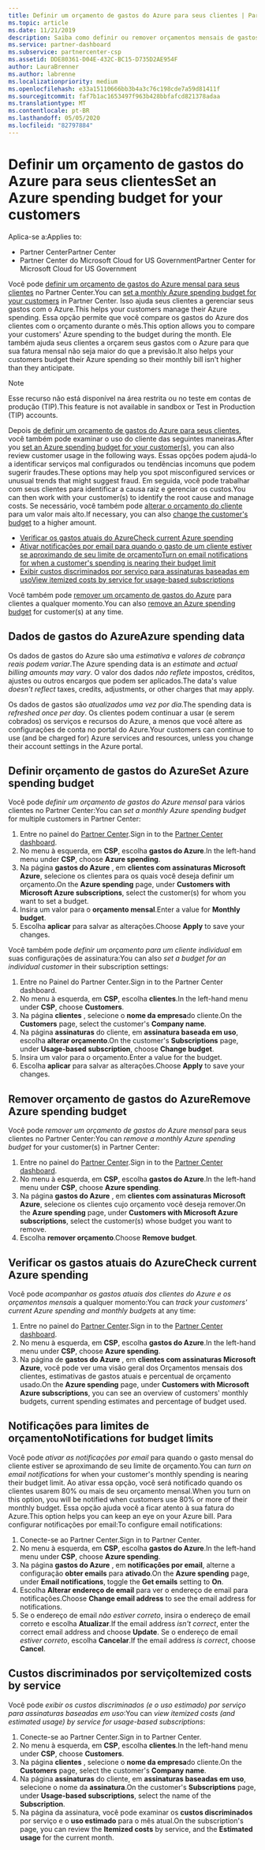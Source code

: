 ```yaml
---
title: Definir um orçamento de gastos do Azure para seus clientes | Partner Center
ms.topic: article
ms.date: 11/21/2019
description: Saiba como definir ou remover orçamentos mensais de gastos do Azure para seus clientes e também para exibir dados de gastos do Azure e definir notificações relacionadas ao orçamento.
ms.service: partner-dashboard
ms.subservice: partnercenter-csp
ms.assetid: DDE80361-D04E-432C-BC15-D735D2AE954F
author: LauraBrenner
ms.author: labrenne
ms.localizationpriority: medium
ms.openlocfilehash: e33a15110666bb3b4a3c76c198cde7a59d81411f
ms.sourcegitcommit: faf7b1ac1653497f963b428bbfafcd821378adaa
ms.translationtype: MT
ms.contentlocale: pt-BR
ms.lasthandoff: 05/05/2020
ms.locfileid: "82797884"
---
```

# <a name="set-an-azure-spending-budget-for-your-customers"></a><span data-ttu-id="18c1e-103">Definir um orçamento de gastos do Azure para seus clientes</span><span class="sxs-lookup"><span data-stu-id="18c1e-103">Set an Azure spending budget for your customers</span></span>

<span data-ttu-id="18c1e-104">Aplica-se a:</span><span class="sxs-lookup"><span data-stu-id="18c1e-104">Applies to:</span></span>

- <span data-ttu-id="18c1e-105">Partner Center</span><span class="sxs-lookup"><span data-stu-id="18c1e-105">Partner Center</span></span>
- <span data-ttu-id="18c1e-106">Partner Center do Microsoft Cloud for US Government</span><span class="sxs-lookup"><span data-stu-id="18c1e-106">Partner Center for Microsoft Cloud for US Government</span></span>

<span data-ttu-id="18c1e-107">Você pode [definir um orçamento de gastos do Azure mensal para seus clientes](#set-azure-spending-budget) no Partner Center.</span><span class="sxs-lookup"><span data-stu-id="18c1e-107">You can [set a monthly Azure spending budget for your customers](#set-azure-spending-budget) in Partner Center.</span></span> <span data-ttu-id="18c1e-108">Isso ajuda seus clientes a gerenciar seus gastos com o Azure.</span><span class="sxs-lookup"><span data-stu-id="18c1e-108">This helps your customers manage their Azure spending.</span></span> <span data-ttu-id="18c1e-109">Essa opção permite que você compare os gastos do Azure dos clientes com o orçamento durante o mês.</span><span class="sxs-lookup"><span data-stu-id="18c1e-109">This option allows you to compare your customers' Azure spending to the budget during the month.</span></span> <span data-ttu-id="18c1e-110">Ele também ajuda seus clientes a orçarem seus gastos com o Azure para que sua fatura mensal não seja maior do que a previsão.</span><span class="sxs-lookup"><span data-stu-id="18c1e-110">It also helps your customers budget their Azure spending so their monthly bill isn't higher than they anticipate.</span></span>


> [!NOTE]  
> <span data-ttu-id="18c1e-111">Esse recurso não está disponível na área restrita ou no teste em contas de produção (TIP).</span><span class="sxs-lookup"><span data-stu-id="18c1e-111">This feature is not available in sandbox or Test in Production (TIP) accounts.</span></span>

<span data-ttu-id="18c1e-112">Depois [de definir um orçamento de gastos do Azure para seus clientes](#set-azure-spending-budget), você também pode examinar o uso do cliente das seguintes maneiras.</span><span class="sxs-lookup"><span data-stu-id="18c1e-112">After you [set an Azure spending budget for your customer(s)](#set-azure-spending-budget), you can also review customer usage in the following ways.</span></span> <span data-ttu-id="18c1e-113">Essas opções podem ajudá-lo a identificar serviços mal configurados ou tendências incomuns que podem sugerir fraudes.</span><span class="sxs-lookup"><span data-stu-id="18c1e-113">These options may help you spot misconfigured services or unusual trends that might suggest fraud.</span></span> <span data-ttu-id="18c1e-114">Em seguida, você pode trabalhar com seus clientes para identificar a causa raiz e gerenciar os custos.</span><span class="sxs-lookup"><span data-stu-id="18c1e-114">You can then work with your customer(s) to identify the root cause and manage costs.</span></span> <span data-ttu-id="18c1e-115">Se necessário, você também pode [alterar o orçamento do cliente](#set-azure-spending-budget) para um valor mais alto.</span><span class="sxs-lookup"><span data-stu-id="18c1e-115">If necessary, you can also [change the customer's budget](#set-azure-spending-budget) to a higher amount.</span></span>

- [<span data-ttu-id="18c1e-116">Verificar os gastos atuais do Azure</span><span class="sxs-lookup"><span data-stu-id="18c1e-116">Check current Azure spending</span></span>](#check-current-azure-spending)
- [<span data-ttu-id="18c1e-117">Ativar notificações por email para quando o gasto de um cliente estiver se aproximando de seu limite de orçamento</span><span class="sxs-lookup"><span data-stu-id="18c1e-117">Turn on email notifications for when a customer's spending is nearing their budget limit</span></span>](#notifications-for-budget-limits)
- [<span data-ttu-id="18c1e-118">Exibir custos discriminados por serviço para assinaturas baseadas em uso</span><span class="sxs-lookup"><span data-stu-id="18c1e-118">View itemized costs by service for usage-based subscriptions</span></span>](#itemized-costs-by-service)

<span data-ttu-id="18c1e-119">Você também pode [remover um orçamento de gastos do Azure](#remove-azure-spending-budget) para clientes a qualquer momento.</span><span class="sxs-lookup"><span data-stu-id="18c1e-119">You can also [remove an Azure spending budget](#remove-azure-spending-budget) for customer(s) at any time.</span></span>

## <a name="azure-spending-data"></a><span data-ttu-id="18c1e-120">Dados de gastos do Azure</span><span class="sxs-lookup"><span data-stu-id="18c1e-120">Azure spending data</span></span>

<span data-ttu-id="18c1e-121">Os dados de gastos do Azure são uma *estimativa* e *valores de cobrança reais podem variar*.</span><span class="sxs-lookup"><span data-stu-id="18c1e-121">The Azure spending data is an *estimate* and *actual billing amounts may vary*.</span></span> <span data-ttu-id="18c1e-122">O valor dos dados *não reflete* impostos, créditos, ajustes ou outros encargos que podem ser aplicados.</span><span class="sxs-lookup"><span data-stu-id="18c1e-122">The data's value *doesn't reflect* taxes, credits, adjustments, or other charges that may apply.</span></span>

<span data-ttu-id="18c1e-123">Os dados de gastos são *atualizados uma vez por dia*.</span><span class="sxs-lookup"><span data-stu-id="18c1e-123">The spending data is *refreshed once per day*.</span></span> <span data-ttu-id="18c1e-124">Os clientes podem continuar a usar (e serem cobrados) os serviços e recursos do Azure, a menos que você altere as configurações de conta no portal do Azure.</span><span class="sxs-lookup"><span data-stu-id="18c1e-124">Your customers can continue to use (and be charged for) Azure services and resources, unless you change their account settings in the Azure portal.</span></span>

## <a name="set-azure-spending-budget"></a><span data-ttu-id="18c1e-125">Definir orçamento de gastos do Azure</span><span class="sxs-lookup"><span data-stu-id="18c1e-125">Set Azure spending budget</span></span>

<span data-ttu-id="18c1e-126">Você pode *definir um orçamento de gastos do Azure mensal* para vários clientes no Partner Center:</span><span class="sxs-lookup"><span data-stu-id="18c1e-126">You can *set a monthly Azure spending budget* for multiple customers in Partner Center:</span></span>

1. <span data-ttu-id="18c1e-127">Entre no painel do [Partner Center](https://partner.microsoft.com/dashboard/).</span><span class="sxs-lookup"><span data-stu-id="18c1e-127">Sign in to the [Partner Center dashboard](https://partner.microsoft.com/dashboard/).</span></span>
2. <span data-ttu-id="18c1e-128">No menu à esquerda, em **CSP**, escolha **gastos do Azure**.</span><span class="sxs-lookup"><span data-stu-id="18c1e-128">In the left-hand menu under **CSP**, choose **Azure spending**.</span></span>
3. <span data-ttu-id="18c1e-129">Na página **gastos do Azure** , em **clientes com assinaturas Microsoft Azure**, selecione os clientes para os quais você deseja definir um orçamento.</span><span class="sxs-lookup"><span data-stu-id="18c1e-129">On the **Azure spending** page, under **Customers with Microsoft Azure subscriptions**, select the customer(s) for whom you want to set a budget.</span></span>
4. <span data-ttu-id="18c1e-130">Insira um valor para o **orçamento mensal**.</span><span class="sxs-lookup"><span data-stu-id="18c1e-130">Enter a value for **Monthly budget**.</span></span>
5. <span data-ttu-id="18c1e-131">Escolha **aplicar** para salvar as alterações.</span><span class="sxs-lookup"><span data-stu-id="18c1e-131">Choose **Apply** to save your changes.</span></span>

<span data-ttu-id="18c1e-132">Você também pode *definir um orçamento para um cliente individual* em suas configurações de assinatura:</span><span class="sxs-lookup"><span data-stu-id="18c1e-132">You can also *set a budget for an individual customer* in their subscription settings:</span></span>

1. <span data-ttu-id="18c1e-133">Entre no Painel do Partner Center.</span><span class="sxs-lookup"><span data-stu-id="18c1e-133">Sign in to the Partner Center dashboard.</span></span>
2. <span data-ttu-id="18c1e-134">No menu à esquerda, em **CSP**, escolha **clientes**.</span><span class="sxs-lookup"><span data-stu-id="18c1e-134">In the left-hand menu under **CSP**, choose **Customers**.</span></span>
3. <span data-ttu-id="18c1e-135">Na página **clientes** , selecione o **nome da empresa**do cliente.</span><span class="sxs-lookup"><span data-stu-id="18c1e-135">On the **Customers** page, select the customer's **Company name**.</span></span>
4. <span data-ttu-id="18c1e-136">Na página **assinaturas** do cliente, em **assinatura baseada em uso**, escolha **alterar orçamento**.</span><span class="sxs-lookup"><span data-stu-id="18c1e-136">On the customer's **Subscriptions** page, under **Usage-based subscription**, choose **Change budget**.</span></span>
5. <span data-ttu-id="18c1e-137">Insira um valor para o orçamento.</span><span class="sxs-lookup"><span data-stu-id="18c1e-137">Enter a value for the budget.</span></span>
6. <span data-ttu-id="18c1e-138">Escolha **aplicar** para salvar as alterações.</span><span class="sxs-lookup"><span data-stu-id="18c1e-138">Choose **Apply** to save your changes.</span></span>

## <a name="remove-azure-spending-budget"></a><span data-ttu-id="18c1e-139">Remover orçamento de gastos do Azure</span><span class="sxs-lookup"><span data-stu-id="18c1e-139">Remove Azure spending budget</span></span>

<span data-ttu-id="18c1e-140">Você pode *remover um orçamento de gastos do Azure mensal* para seus clientes no Partner Center:</span><span class="sxs-lookup"><span data-stu-id="18c1e-140">You can *remove a monthly Azure spending budget* for your customer(s) in Partner Center:</span></span>

1. <span data-ttu-id="18c1e-141">Entre no painel do [Partner Center](https://partner.microsoft.com/dashboard/).</span><span class="sxs-lookup"><span data-stu-id="18c1e-141">Sign in to the [Partner Center dashboard](https://partner.microsoft.com/dashboard/).</span></span>
2. <span data-ttu-id="18c1e-142">No menu à esquerda, em **CSP**, escolha **gastos do Azure**.</span><span class="sxs-lookup"><span data-stu-id="18c1e-142">In the left-hand menu under **CSP**, choose **Azure spending**.</span></span>
3. <span data-ttu-id="18c1e-143">Na página **gastos do Azure** , em **clientes com assinaturas Microsoft Azure**, selecione os clientes cujo orçamento você deseja remover.</span><span class="sxs-lookup"><span data-stu-id="18c1e-143">On the **Azure spending** page, under **Customers with Microsoft Azure subscriptions**, select the customer(s) whose budget you want to remove.</span></span>
4. <span data-ttu-id="18c1e-144">Escolha **remover orçamento**.</span><span class="sxs-lookup"><span data-stu-id="18c1e-144">Choose **Remove budget**.</span></span>

## <a name="check-current-azure-spending"></a><span data-ttu-id="18c1e-145">Verificar os gastos atuais do Azure</span><span class="sxs-lookup"><span data-stu-id="18c1e-145">Check current Azure spending</span></span>

<span data-ttu-id="18c1e-146">Você pode *acompanhar os gastos atuais dos clientes do Azure e os orçamentos mensais* a qualquer momento:</span><span class="sxs-lookup"><span data-stu-id="18c1e-146">You can *track your customers' current Azure spending and monthly budgets* at any time:</span></span>

1. <span data-ttu-id="18c1e-147">Entre no painel do [Partner Center](https://partner.microsoft.com/dashboard/).</span><span class="sxs-lookup"><span data-stu-id="18c1e-147">Sign in to the [Partner Center dashboard](https://partner.microsoft.com/dashboard/).</span></span>
2. <span data-ttu-id="18c1e-148">No menu à esquerda, em **CSP**, escolha **gastos do Azure**.</span><span class="sxs-lookup"><span data-stu-id="18c1e-148">In the left-hand menu under **CSP**, choose **Azure spending**.</span></span>
3. <span data-ttu-id="18c1e-149">Na página de **gastos do Azure** , em **clientes com assinaturas Microsoft Azure**, você pode ver uma visão geral dos Orçamentos mensais dos clientes, estimativas de gastos atuais e percentual de orçamento usado.</span><span class="sxs-lookup"><span data-stu-id="18c1e-149">On the **Azure spending** page, under **Customers with Microsoft Azure subscriptions**, you can see an overview of customers' monthly budgets, current spending estimates and percentage of budget used.</span></span>

## <a name="notifications-for-budget-limits"></a><span data-ttu-id="18c1e-150">Notificações para limites de orçamento</span><span class="sxs-lookup"><span data-stu-id="18c1e-150">Notifications for budget limits</span></span>

<span data-ttu-id="18c1e-151">Você pode *ativar as notificações por email* para quando o gasto mensal do cliente estiver se aproximando de seu limite de orçamento.</span><span class="sxs-lookup"><span data-stu-id="18c1e-151">You can *turn on email notifications* for when your customer's monthly spending is nearing their budget limit.</span></span> <span data-ttu-id="18c1e-152">Ao ativar essa opção, você será notificado quando os clientes usarem 80% ou mais de seu orçamento mensal.</span><span class="sxs-lookup"><span data-stu-id="18c1e-152">When you turn on this option, you will be notified when customers use 80% or more of their monthly budget.</span></span> <span data-ttu-id="18c1e-153">Essa opção ajuda você a ficar atento à sua fatura do Azure.</span><span class="sxs-lookup"><span data-stu-id="18c1e-153">This option helps you can keep an eye on your Azure bill.</span></span> <span data-ttu-id="18c1e-154">Para configurar notificações por email:</span><span class="sxs-lookup"><span data-stu-id="18c1e-154">To configure email notifications:</span></span>

1. <span data-ttu-id="18c1e-155">Conecte-se ao Partner Center.</span><span class="sxs-lookup"><span data-stu-id="18c1e-155">Sign in to Partner Center.</span></span>
2. <span data-ttu-id="18c1e-156">No menu à esquerda, em **CSP**, escolha **gastos do Azure**.</span><span class="sxs-lookup"><span data-stu-id="18c1e-156">In the left-hand menu under **CSP**, choose **Azure spending**.</span></span>
3. <span data-ttu-id="18c1e-157">Na página **gastos do Azure** , em **notificações por email**, alterne a configuração **obter emails** para **ativado**.</span><span class="sxs-lookup"><span data-stu-id="18c1e-157">On the **Azure spending** page, under **Email notifications**, toggle the **Get emails** setting to **On**.</span></span>
4. <span data-ttu-id="18c1e-158">Escolha **Alterar endereço de email** para ver o endereço de email para notificações.</span><span class="sxs-lookup"><span data-stu-id="18c1e-158">Choose **Change email address** to see the email address for notifications.</span></span>
5. <span data-ttu-id="18c1e-159">Se o endereço de email *não estiver correto*, insira o endereço de email correto e escolha **Atualizar**.</span><span class="sxs-lookup"><span data-stu-id="18c1e-159">If the email address *isn't correct*, enter the correct email address and choose **Update**.</span></span> <span data-ttu-id="18c1e-160">Se o endereço de email *estiver correto*, escolha **Cancelar**.</span><span class="sxs-lookup"><span data-stu-id="18c1e-160">If the email address *is correct*, choose **Cancel**.</span></span>

## <a name="itemized-costs-by-service"></a><span data-ttu-id="18c1e-161">Custos discriminados por serviço</span><span class="sxs-lookup"><span data-stu-id="18c1e-161">Itemized costs by service</span></span>

<span data-ttu-id="18c1e-162">Você pode *exibir os custos discriminados (e o uso estimado) por serviço para assinaturas baseadas em uso*:</span><span class="sxs-lookup"><span data-stu-id="18c1e-162">You can *view itemized costs (and estimated usage) by service for usage-based subscriptions*:</span></span>

1. <span data-ttu-id="18c1e-163">Conecte-se ao Partner Center.</span><span class="sxs-lookup"><span data-stu-id="18c1e-163">Sign in to Partner Center.</span></span>
2. <span data-ttu-id="18c1e-164">No menu à esquerda, em **CSP**, escolha **clientes**.</span><span class="sxs-lookup"><span data-stu-id="18c1e-164">In the left-hand menu under **CSP**, choose **Customers**.</span></span>
3. <span data-ttu-id="18c1e-165">Na página **clientes** , selecione o **nome da empresa**do cliente.</span><span class="sxs-lookup"><span data-stu-id="18c1e-165">On the **Customers** page, select the customer's **Company name**.</span></span>
4. <span data-ttu-id="18c1e-166">Na página **assinaturas** do cliente, em **assinaturas baseadas em uso**, selecione o nome da **assinatura**.</span><span class="sxs-lookup"><span data-stu-id="18c1e-166">On the customer's **Subscriptions** page, under **Usage-based subscriptions**, select the name of the **Subscription**.</span></span>
5. <span data-ttu-id="18c1e-167">Na página da assinatura, você pode examinar os **custos discriminados** por serviço e o **uso estimado** para o mês atual.</span><span class="sxs-lookup"><span data-stu-id="18c1e-167">On the subscription's page, you can review the **Itemized costs** by service, and the **Estimated usage** for the current month.</span></span>
